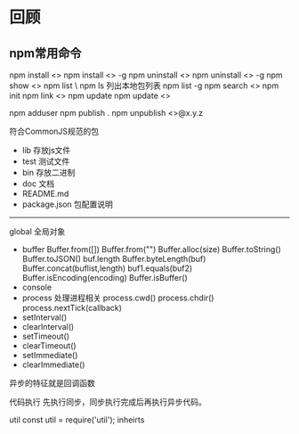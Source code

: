 # 回顾
## npm常用命令
npm install <>
npm install <> -g
npm uninstall <>
npm uninstall <> -g
npm show <>
npm list \ npm ls 列出本地包列表
npm list -g
npm search <>
npm init
npm link <>
npm update
npm update <>

npm adduser 
npm publish .
npm unpublish <>@x.y.z

符合CommonJS规范的包
- lib 存放js文件
- test 测试文件
- bin  存放二进制
- doc  文档
- README.md
- package.json 包配置说明
------------------------------
global 全局对象
- buffer
  Buffer.from([])
  Buffer.from("")
  Buffer.alloc(size)
  Buffer.toString()
  Buffer.toJSON()
  buf.length
  Buffer.byteLength(buf)
  Buffer.concat(buflist,length)
  buf1.equals(buf2)
  Buffer.isEncoding(encoding)
  Buffer.isBuffer()
- console
- process 处理进程相关
  process.cwd()
  process.chdir()
  process.nextTick(callback)
- setInterval()
- clearInterval()
- setTimeout()
- clearTimeout()
- setImmediate()
- clearImmediate()

异步的特征就是回调函数

代码执行 先执行同步，同步执行完成后再执行异步代码。

util
const util = require('util');
  inheirts
